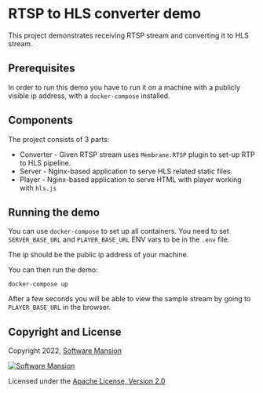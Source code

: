 # RTSP to HLS converter demo

This project demonstrates receiving RTSP stream and converting it to HLS stream.

## Prerequisites

In order to run this demo you have to run it on a machine with a publicly visible ip address, with a `docker-compose` installed.

## Components
The project consists of 3 parts:

* Converter - Given RTSP stream uses `Membrane.RTSP` plugin to set-up RTP to HLS pipeline.
* Server - Nginx-based application to serve HLS related static files.
* Player - Nginx-based application to serve HTML with player working with `hls.js`

## Running the demo

You can use `docker-compose` to set up all containers.
You need to set `SERVER_BASE_URL` and `PLAYER_BASE_URL` ENV vars to be in the `.env` file.

The ip should be the public ip address of your machine.

You can then run the demo:
```console
docker-compose up
```

After a few seconds you will be able to view the sample stream by going to `PLAYER_BASE_URL` in the browser.

## Copyright and License

Copyright 2022, [Software Mansion](https://swmansion.com/?utm_source=git&utm_medium=readme&utm_campaign=membrane)

[![Software Mansion](https://membraneframework.github.io/static/logo/swm_logo_readme.png)](https://swmansion.com/?utm_source=git&utm_medium=readme&utm_campaign=membrane)

Licensed under the [Apache License, Version 2.0](LICENSE)